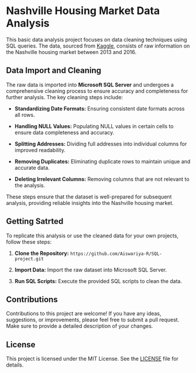 # Nashville Housing Market Data Analysis

This basic data analysis project focuses on data cleaning techniques using SQL queries. The data, sourced from [Kaggle](https://www.kaggle.com/datasets/tmthyjames/nashville-housing-data), consists of raw information on the Nashville housing market between 2013 and 2016.

## Data Import and Cleaning

The raw data is imported into **Microsoft SQL Server** and undergoes a comprehensive cleaning process to ensure accuracy and completeness for further analysis. The key cleaning steps include:

* **Standardizing Date Formats:** Ensuring consistent date formats across all rows.
  
* **Handling NULL Values:** Populating NULL values in certain cells to ensure data completeness and accuracy.
  
* **Splitting Addresses:** Dividing full addresses into individual columns for improved readability.
  
* **Removing Duplicates:** Eliminating duplicate rows to maintain unique and accurate data.

* **Deleting Irrelevant Columns:** Removing columns that are not relevant to the analysis.
  
These steps ensure that the dataset is well-prepared for subsequent analysis, providing reliable insights into the Nashville housing market.

## Getting Satrted

To replicate this analysis or use the cleaned data for your own projects, follow these steps:

1. **Clone the Repository:** ```https://github.com/Aiswariya-R/SQL-project.git```
   
2. **Import Data:** Import the raw dataset into Microsoft SQL Server.
   
3. **Run SQL Scripts:** Execute the provided SQL scripts to clean the data.

## Contributions

Contributions to this project are welcome! If you have any ideas, suggestions, or improvements, please feel free to submit a pull request. Make sure to provide a detailed description of your changes.

## License
This project is licensed under the MIT License. See the [LICENSE](https://github.com/Aiswariya-R/SQL-project/blob/main/LICENSE) file for details.
